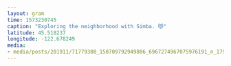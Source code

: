 ```yaml
---
layout: gram
time: 1573230745
caption: "Exploring the neighborhood with Simba. 😻"
latitude: 45.518237
longitude: -122.678249
media:
- media/posts/201911/71779308_150709792949806_6967274967075976191_n_17909574250372649.jpg
---
```

